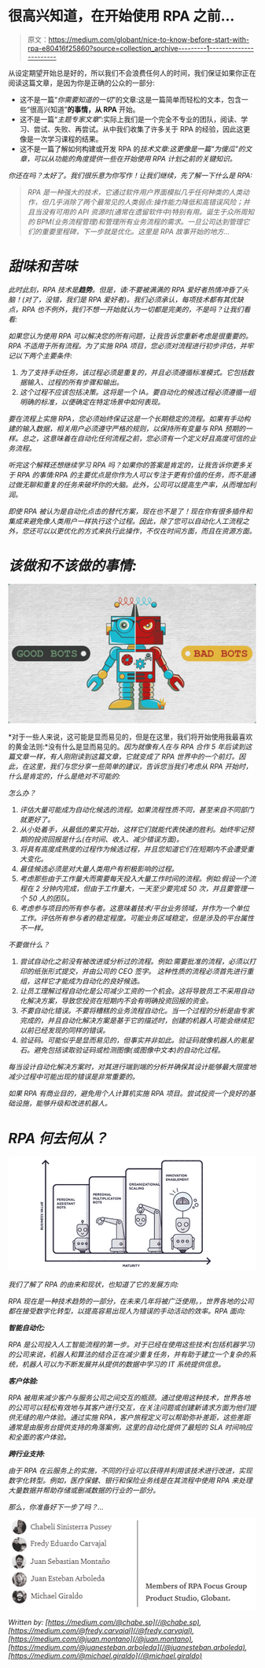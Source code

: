 # 很高兴知道，在开始使用 RPA 之前…

> 原文：<https://medium.com/globant/nice-to-know-before-start-with-rpa-e80416f25860?source=collection_archive---------1----------------------->

从设定期望开始总是好的，所以我们不会浪费任何人的时间，我们保证如果你正在阅读这篇文章，是因为你是正确的公众的一部分:

*   这不是一篇“*你需要知道的一切*”的文章:这是一篇简单而轻松的文本，包含一些“很高兴知道”**的事情，从 RPA** 开始。
*   这不是一篇“*主题专家文章*”:实际上我们是一个完全不专业的团队，阅读、学习、尝试、失败、再尝试。从中我们收集了许多关于 RPA 的经验，因此这更像是一次学习课程的结果。
*   这不是一篇了解如何构建或开发 RPA 的*技术文章:这更像是一篇“为傻瓜”的文章，可以从功能的角度提供一些在开始使用 RPA 计划之前的关键知识。*

*你还在吗？太好了。我们很乐意为你写作！让我们继续，先了解一下什么是 RPA:*

> *RPA 是一种强大的技术，它通过软件用户界面模拟几乎任何种类的人类动作，但几乎消除了两个最常见的人类弱点:操作能力降低和高错误风险；并且当没有可用的 API 资源时(通常在遗留软件中)特别有用。诞生于众所周知的 BPM(业务流程管理)和管理所有业务流程的需求。一旦公司达到管理它们的重要里程碑，下一步就是优化。这里是 RPA 故事开始的地方…*

# *甜味和苦味*

*此时此刻，RPA 技术是**趋势**。但是，请:不要被满满的 RPA 爱好者热情冲昏了头脑！(对了，没错，我们是 RPA 爱好者)。我们必须承认，每项技术都有其优缺点，RPA 也不例外，我们不想一开始就认为一切都是完美的，不是吗？让我们看看:*

*如果您认为使用 RPA 可以解决您的所有问题，让我告诉您重新考虑是很重要的。RPA 不适用于所有流程。为了实施 RPA 项目，您必须对流程进行初步评估，并牢记以下两个主要条件:*

1.  *为了支持手动任务，该过程必须是重复的，并且必须遵循标准模式。它包括数据输入、过程的所有步骤和输出。*
2.  *这个过程不应该包括决策。这将是一个 IA。要自动化的候选过程必须遵循一组明确的标准，以便确定在特定场景中如何表现。*

*要在流程上实施 RPA，您必须始终保证这是一个长期稳定的流程。如果有手动构建的输入数据，相关用户必须遵守严格的规则，以保持所有变量与 RPA 预期的一样。总之，这意味着在自动化任何流程之前，您必须有一个定义好且高度可信的业务流程。*

*听完这个解释还想继续学习 RPA 吗？如果你的答案是肯定的，让我告诉你更多关于 RPA 的事情:RPA 的主要优点是你作为人可以专注于更有价值的任务，而不是通过做无聊和重复的任务来破坏你的大脑。此外，公司可以提高生产率，从而增加利润。*

*即使 RPA 被认为是自动化点击的替代方案，现在也不是了！现在你有很多插件和集成来避免像人类用户一样执行这个过程。因此，除了您可以自动化人工流程之外，您还可以以更优化的方式来执行此操作，不仅在时间方面，而且在资源方面。*

# *该做和不该做的事情:*

*![](img/a6b3704df5285ff115e5c8d38da63af0.png)*

*对于一些人来说，这可能是显而易见的，但是在这里，我们将开始使用我最喜欢的黄金法则:*没有什么是显而易见的。*因为就像有人在与 RPA 合作 5 年后读到这篇文章一样，有人刚刚读到这篇文章，它就变成了 RPA 世界中的一个前灯。因此，在这里，我们与您分享一些简单的建议，告诉您当我们考虑从 RPA 开始时，什么是肯定的，什么是绝对不可能的:*

*怎么办？*

1.  *评估大量可能成为自动化候选的流程。如果流程性质不同，甚至来自不同部门就更好了。*
2.  *从小处着手，从最低的果实开始，这样它们就能代表快速的胜利。始终牢记预期的投资回报是什么(在时间、收入、减少错误方面)。*
3.  *将具有高度成熟度的过程作为候选过程，并且您知道它们在短期内不会遭受重大变化。*
4.  *最佳候选必须是对大量人类用户有积极影响的过程。*
5.  *考虑那些由于工作量大而需要每天投入大量工作时间的流程。例如:假设一个流程在 2 分钟内完成，但由于工作量大，一天至少要完成 50 次，并且要管理一个 50 人的团队。*
6.  *考虑参与项目的所有参与者。这意味着技术/平台业务领域，并作为一个单位工作。评估所有参与者的稳定程度。可能业务区域稳定，但是涉及的平台属性不一样。*

*不要做什么？*

1.  *尝试自动化之前没有被改进或分析过的流程。例如:需要批准的流程，必须以打印的纸张形式提交，并由公司的 CEO 签字。
    这种性质的流程必须首先进行重组，这样它才能成为自动化的良好候选。*
2.  *让员工理解过程自动化是公司减少工资的一个机会。这将导致员工不采用自动化解决方案，导致您投资在短期内不会有明确投资回报的资金。*
3.  *不要自动化错误。不要将糟糕的业务流程自动化。当一个过程的分析是由专家完成的，并且自动化解决方案是基于它的描述时，创建的机器人可能会继续犯以前已经发现的同样的错误。*
4.  *验证码。可能似乎是显而易见的，但事实并非如此。验证码就像机器人的氪星石。避免包括读取验证码或检测图像(或图像中文本)的自动化过程。*

*每当设计自动化解决方案时，对其进行端到端的分析并确保其设计能够最大限度地减少过程中可能出现的错误是非常重要的。*

*如果 RPA 有商业目的，避免用个人计算机实施 RPA 项目。尝试投资一个良好的基础设施，能够升级和改进机器人。*

# *RPA 何去何从？*

*![](img/dde77a58252209fbb371219969c508da.png)*

*我们了解了 RPA 的由来和现状，也知道了它的发展方向:*

*RPA 现在是一种技术趋势的一部分，在未来几年将被广泛使用。，世界各地的公司都在接受数字化转型，以提高容易出现人为错误的手动活动的效率。RPA 面向:*

***智能自动化:***

*RPA 是公司投入人工智能流程的第一步。对于已经在使用这些技术(包括机器学习)的公司来说，机器人和算法的结合正在减少重复任务，并有助于建立一个复杂的系统，机器人可以为不断发展并从提供的数据中学习的 IT 系统提供信息。*

***客户体验:***

*RPA 被用来减少客户与服务公司之间交互的瓶颈。通过使用这种技术，世界各地的公司可以轻松有效地与其客户进行交互，在关注问题或创建新请求方面为他们提供无缝的用户体验。通过实施 RPA，客户旅程定义可以帮助弥补差距，这些差距通常是由服务台提供支持的角落案例，这里的自动化提供了最短的 SLA 时间响应和全面的客户体验。*

***跨行业支持:***

*由于 RPA 在云服务上的实施，不同的行业可以获得并利用该技术进行改进，实现数字化转型。例如，医疗保健、银行和保险业务线是在其流程中使用 RPA 来处理大量数据并帮助存储或删减数据的行业的一部分。*

*那么，你准备好下一步了吗？…*

*![](img/80ee94983bbe2144a53a5d0a90d46bd5.png)*

*Written by: [https://medium.com/@chabe.sp](/@chabe.sp), [https://medium.com/@fredy.carvajal](/@fredy.carvajal), [https://medium.com/@juan.montano](/@juan.montano), [https://medium.com/@juanesteban.arboleda](/@juanesteban.arboleda), [https://medium.com/@michael.giraldo](/@michael.giraldo)*
